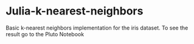 # Julia-k-nearest-neighbors

Basic k-nearest neighbors implementation for the iris dataset. To see the result go to the Pluto Notebook
